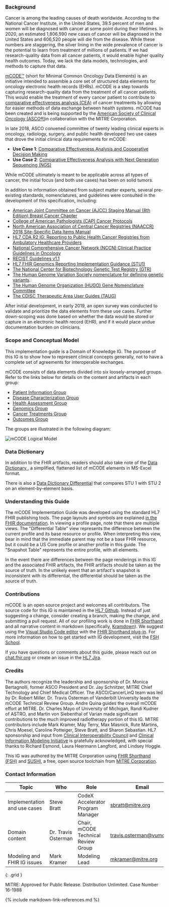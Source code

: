 ### Background

Cancer is among the leading causes of death worldwide. According to the National Cancer Institute, in the United States, 39.5 percent of men and women will be diagnosed with cancer at some point during their lifetimes. In 2020, an estimated 1,806,590 new cases of cancer will be diagnosed in the United States and 606,520 people will die from the disease. While these numbers are staggering, the silver lining in the wide prevalence of cancer is the potential to learn from treatment of millions of patients. If we had research-quality data from all cancer patients, it would enable higher quality health outcomes. Today, we lack the data models, technologies, and methods to capture that data.

[mCODE™](https://mcodeinitiative.org/) (short for Minimal Common Oncology Data Elements) is an initiative intended to assemble a core set of structured data elements for oncology electronic health records (EHRs). mCODE is a step towards capturing research-quality data from the treatment of all cancer patients. This would enable the treatment of every cancer patient to contribute to [comparative effectiveness analysis (CEA)](https://en.wikipedia.org/wiki/Comparative_effectiveness_research) of cancer treatments by allowing for easier methods of data exchange between health systems. mCODE has been created and is being supported by the [American Society of Clinical Oncology (ASCO®)](https://www.asco.org/)in collaboration with the MITRE Corporation.

In late 2018, ASCO convened committee of twenty leading clinical experts in oncology, radiology, surgery, and public health developed two use cases that drove the initial clinical data requirements for mCODE:

* **Use Case 1**: [Comparative Effectiveness Analysis and Cooperative Decision Making](mCODE-UseCase-RCC.docx)
* **Use Case 2**: [Comparative Effectiveness Analysis with Next Generation Sequencing (NGS)](mCODE-UseCase-NGS.docx)

While mCODE ultimately is meant to be applicable across all types of cancer, the initial focus (and both use cases) has been on solid tumors.

In addition to information obtained from subject matter experts, several pre-existing standards, nomenclatures, and guidelines were consulted in the development of this specification, including:

* [American Joint Committee on Cancer (AJCC) Staging Manual (8th Edition) Breast Cancer Chapter](https://cancerstaging.org/references-tools/deskreferences/Pages/Breast-Cancer-Staging.aspx)
* [College of American Pathologists (CAP) Cancer Protocols](https://www.cap.org/protocols-and-guidelines)
* [North American Association of Central Cancer Registries (NAACCR) 2018 Site-Specific Data Items Manual](https://www.naaccr.org/SSDI/SSDI-Manual.pdf?v=1531675132)
* [HL7 CDA R2 IG: Reporting to Public Health Cancer Registries from Ambulatory Healthcare Providers](http://www.hl7.org/implement/standards/product_brief.cfm?product_id=383)
* [National Comprehensive Cancer Network (NCCN) Clinical Practice Guidelines in Oncology](https://www.nccn.org/professionals/physician_gls/default.aspx#site)
* [RECIST Guidelines v1.1](https://project.eortc.org/recist/wp-content/uploads/sites/4/2015/03/RECISTGuidelines.pdf)
* [HL7 FHIR Genomics Reporting Implementation Guidance (STU1)](http://hl7.org/fhir/uv/genomics-reporting/index.html)
* [The National Center for Biotechnology Genetic Test Registry (GTR)](https://www.ncbi.nlm.nih.gov/gtr)
* [The Human Genome Variation Society nomenclature for defining genetic variants](https://varnomen.hgvs.org/).
* [The Human Genome Organization (HUGO) Gene Nomenclature Committee](https://www.genenames.org/)
* [The CDISC Therapeutic Area User Guides (TAUG)](https://www.cdisc.org/standards/therapeutic-areas/disease-area)

After initial development, in early 2019, an open survey was conducted to validate and prioritize the data elements from these use cases. Further down-scoping was done based on whether the data would be stored or capture in an electronic health record (EHR), and if it would place undue documentation burden on clinicians.

### Scope and Conceptual Model

This implementation guide is a Domain of Knowledge IG. The purpose of this IG is to show how to represent clinical concepts generally, not to have a complete set of agreements for interoperable exchanges.

mCODE consists of data elements divided into six loosely-arranged groups. Refer to the links below for details on the content and artifacts in each group:

* [Patient Information Group](group-patient.html)
* [Disease Characterization Group](group-disease.html)
* [Health Assessment Group](group-assessment.html)
* [Genomics Group](group-genomics.html)
* [Cancer Treatments Group](group-treatment.html)
* [Outcomes Group](group-outcome.html)

The groups are illustrated in the following diagram:

![mCODE Logical Model](mCodeDiagram.svg)

### Data Dictionary

In addition to the FHIR artifacts, readers should also take note of the [Data Dictionary ](dictionary.html), a simplified, flattened list of mCODE elements in MS-Excel format.

There is also a [Data Dictionary Differential](dictionary.html#data-dictionary-differential) that compares STU 1 with STU 2 on an element-by-element basis.

### Understanding this Guide

The mCODE Implementation Guide was developed using the standard HL7 FHIR publishing tools. The page layouts and symbols are explained [in the FHIR documentation](https://www.hl7.org/fhir/formats.html). In viewing a profile page, note that there are multiple views. The "Differential Table" view represents the difference between the current profile and its base resource or profile. When interpreting this view, bear in mind that the immediate parent may not be a base FHIR resource, but it could be a US Core profile or another profile in this guide. The "Snapshot Table" represents the entire profile, with all elements.

In the event there are differences between the page renderings in this IG and the associated FHIR artifacts, the FHIR artifacts should be taken as the source of truth. In the unlikely event that an artifact's snapshot is inconsistent with its differential, the differential should be taken as the source of truth.

### Contributions

mCODE is an open source project and welcomes all contributors. The source code for this IG is maintained in the [HL7 Github](https://github.com/HL7/fhir-mCODE-ig). Instead of just suggesting a change, consider creating a branch, making the change, and submitting a pull request. All of our profiling work is done in [FHIR Shorthand](http://hl7.org/fhir/uv/shorthand/) and all narrative content in markdown (specifically, [Kramdown](https://kramdown.gettalong.org/)). We suggest using the [Visual Studio Code editor](https://code.visualstudio.com/) with the [FHIR Shorthand plug-in](https://marketplace.visualstudio.com/items?itemName=kmahalingam.vscode-language-fsh). For more information on how to get started with IG development, visit the [FSH School](https://fshschool.org/).

If you have questions or comments about this guide, please reach out on [chat.fhir.org](https://chat.fhir.org/#narrow/stream/179234-Cancer-Interoperability/topic/mCODE) or create an issue in the [HL7 Jira](https://jira.hl7.org/issues/?filter=13361).

### Credits

The authors recognize the leadership and sponsorship of Dr. Monica Bertagnolli, former ASCO President and Dr. Jay Schnitzer, MITRE Chief Technology and Chief Medical Officer. The ASCO/CancerLinQ team was led by Dr. Robert Miller. Dr. Travis Osterman of Vanderbilt University leads the mCODE Technical Review Group. Andre Quina guides the overall mCODE effort at MITRE. Dr. Charles Mayo of University of Michigan, Randi Kudner of ASTRO, and Martin von Siebenthal of Varian made significant contributions to the much improved radiotherapy portion of this IG. MITRE contributors include Mark Kramer, May Terry, Max Masnick, Rute Martins, Chris Moesel, Caroline Potteiger, Steve Bratt, and Sharon Sebastian. HL7 sponsorship and input from [Clinical Interoperability Council](http://www.hl7.org/Special/committees/cic/index.cfm) and [Clinical Information Modeling Initiative](https://www.hl7.org/Special/Committees/cimi/index.cfm) is gratefully acknowledged, with special thanks to Richard Esmond, Laura Heermann Langford, and Lindsey Hoggle.

This IG was authored by the MITRE Corporation using [FHIR Shorthand (FSH)](http://hl7.org/fhir/uv/shorthand/) and [SUSHI](https://fshschool.org), a free, open source toolchain from [MITRE Corporation](https://www.mitre.org/).

### Contact Information

| Topic | Who | Role | Email |
|----|---|---|------|
| Implementation and use cases  | Steve Bratt | CodeX Accelerator Program Manager | sbratt@mitre.org |
| Domain content | Dr. Travis Osterman | Chair, mCODE Technical Review Group | travis.osterman@vumc.org |
| Modeling and FHIR IG issues | Mark Kramer | Modeling Lead | mkramer@mitre.org |
{: .grid }

MITRE: Approved for Public Release. Distribution Unlimited. Case Number 16-1988

{% include markdown-link-references.md %}
